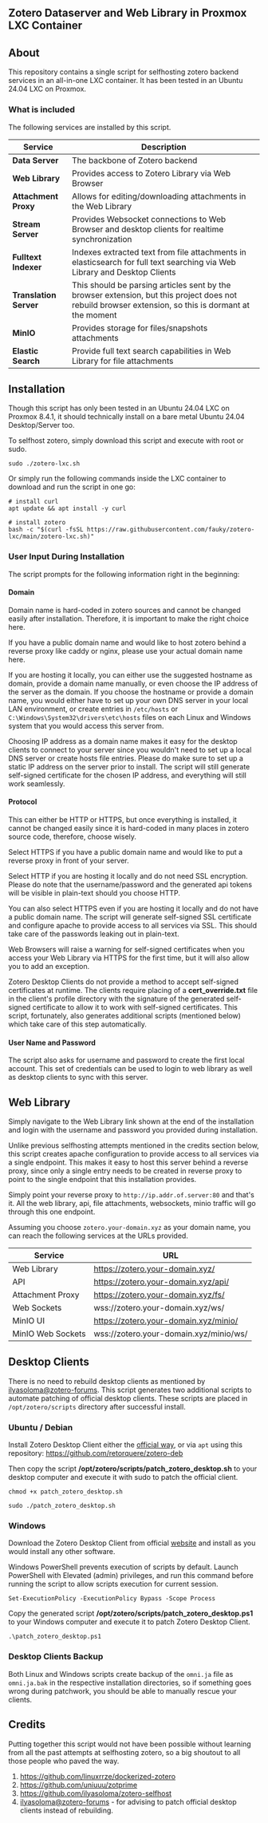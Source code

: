## Zotero Dataserver and Web Library in Proxmox LXC Container

## About
This repository contains a single script for selfhosting zotero backend services in an all-in-one LXC container. It has been tested in an Ubuntu 24.04 LXC on Proxmox.

### What is included

The following services are installed by this script.

| Service                | Description                                      |
|------------------------|------------------------------------------------------------------------------------------------------------------------------------------------------ |
| **Data Server**        | The backbone of Zotero backend                                                                                                                        |
| **Web Library**        | Provides access to Zotero Library via Web Browser                                                                                                     |
| **Attachment Proxy**   | Allows for editing/downloading attachments in the Web Library                                                                                         |
| **Stream Server**      | Provides Websocket connections to Web Browser and desktop clients for realtime synchronization                                                        |
| **Fulltext Indexer**   | Indexes extracted text from file attachments in elasticsearch for full text searching via Web Library and Desktop Clients                             |
| **Translation Server** | This should be parsing articles sent by the browser extension, but  this project does not rebuild browser extension, so this is dormant at the moment |
| **MinIO**              | Provides storage for files/snapshots attachments                                                                                                      |
| **Elastic Search**     | Provide full text search capabilities in Web Library for file attachments                                                                             |


## Installation
Though this script has only been tested in an Ubuntu 24.04 LXC on Proxmox 8.4.1, it should technically install on a bare metal  Ubuntu 24.04 Desktop/Server too.

To selfhost zotero, simply download this script and execute with root or sudo.

```
sudo ./zotero-lxc.sh
```

Or simply run the following commands inside the LXC container to download and run the script in one go:

```
# install curl
apt update && apt install -y curl

# install zotero
bash -c "$(curl -fsSL https://raw.githubusercontent.com/fauky/zotero-lxc/main/zotero-lxc.sh)"
```

### User Input During Installation
The script prompts for the following information right in the beginning:

#### Domain
Domain name is hard-coded in zotero sources and cannot be changed easily after installation. Therefore, it is important to make the right choice here.

If you have a public domain name and would like to host zotero behind a reverse proxy like caddy or nginx, please use your actual domain name here.

If you are hosting it locally, you can either use the suggested hostname as domain, provide a domain name manually, or even choose the IP address of the server as the domain. If you choose the hostname or provide a domain name, you would either have to set up your own DNS server in your local LAN environment, or create entries in `/etc/hosts` or `C:\Windows\System32\drivers\etc\hosts` files on each Linux and Windows system that you would access this server from.

Choosing IP address as a domain name makes it easy for the desktop clients to connect to your server since you wouldn't need to set up a local DNS server or create hosts file entries. Please do make sure to set up a static IP address on the server prior to install. The script will still generate self-signed certificate for the chosen IP address, and everything will still work seamlessly.

#### Protocol
This can either be HTTP or HTTPS, but once everything is installed, it cannot be changed easily since it is hard-coded in many places in zotero source code, therefore, choose wisely.

Select HTTPS if you have a public domain name and would like to put a reverse proxy in front of your server.

Select HTTP if you are hosting it locally and do not need SSL encryption. Please do note that the username/password and the generated api tokens will be visible in plain-text should you choose HTTP.

You can also select HTTPS even if you are hosting it locally and do not have a public domain name. The script will generate self-signed SSL certificate and configure apache to provide access to all services via SSL. This should take care of the passwords leaking out in plain-text.

Web Browsers will raise a warning for self-signed certificates when you access your Web Library via HTTPS for the first time, but it will also allow you to add an exception.

Zotero Desktop Clients do not provide a method to accept self-signed certificates at runtime. The clients require placing of a **cert_override.txt** file in the client's profile directory with the signature of the generated self-signed certificate to allow it to work with self-signed certificates. This script, fortunately, also generates additional scripts (mentioned below) which take care of this step automatically.

#### User Name and Password
The script also asks for username and password to create the first local account. This set of credentials can be used to login to web library as well as desktop clients to sync with this server.

## Web Library
Simply navigate to the Web Library link shown at the end of the installation and login with the username and password you provided during installation.

Unlike previous selfhosting attempts mentioned in the credits section below, this script creates apache configuration to provide access to all services via a single endpoint. This makes it easy to host this server behind a reverse proxy, since only a single entry needs to be created in reverse proxy to point to the single endpoint that this installation provides.

Simply point your reverse proxy to `http://ip.addr.of.server:80` and that's it. All the web library, api, file attachments, websockets, minio traffic will go through this one endpoint.

Assuming you choose `zotero.your-domain.xyz` as your domain name, you can reach the following services at the URLs provided.

| Service              | URL                                    |
|----------------------|----------------------------------------|
| Web Library          | https://zotero.your-domain.xyz/        |
| API                  | https://zotero.your-domain.xyz/api/    |
| Attachment Proxy     | https://zotero.your-domain.xyz/fs/    |
| Web Sockets          | wss://zotero.your-domain.xyz/ws/       |
| MinIO UI             | https://zotero.your-domain.xyz/minio/  |
| MinIO Web Sockets    | wss://zotero.your-domain.xyz/minio/ws/ |

## Desktop Clients
There is no need to rebuild desktop clients as mentioned by [ilyasoloma@zotero-forums](https://forums.zotero.org/discussion/114399/self-hosted-zotero-how-to-make-windows-client-use-it). This script generates two additional scripts to automate patching of official desktop clients. These scripts are placed in `/opt/zotero/scripts` directory after successful install.

### Ubuntu / Debian
Install Zotero Desktop Client either the [official way](https://www.zotero.org/support/installation), or via `apt` using this repository: https://github.com/retorquere/zotero-deb

Then copy the script **/opt/zotero/scripts/patch_zotero_desktop.sh** to your desktop computer and execute it with sudo to patch the official client.

```
chmod +x patch_zotero_desktop.sh

sudo ./patch_zotero_desktop.sh
```

### Windows
Download the Zotero Desktop Client from official [website](https://www.zotero.org/download/) and install as you would install any other software.

Windows PowerShell prevents execution of scripts by default. Launch PowerShell with Elevated (admin) privileges, and run this command before running the script to allow scripts execution for current session.


```
Set-ExecutionPolicy -ExecutionPolicy Bypass -Scope Process
```

Copy the generated script **/opt/zotero/scripts/patch_zotero_desktop.ps1** to your Windows computer and execute it to patch Zotero Desktop Client.

```
.\patch_zotero_desktop.ps1
```

### Desktop Clients Backup

Both Linux and Windows scripts create backup of the `omni.ja` file as `omni.ja.bak` in the respective installation directories, so if something goes wrong during patchwork, you should be able to manually rescue your clients.

## Credits
Putting together this script would not have been possible without learning from all the past attempts at selfhosting zotero, so a big shoutout to all those people who paved the way.

1. https://github.com/linuxrrze/dockerized-zotero
2. https://github.com/uniuuu/zotprime
3. https://github.com/ilyasoloma/zotero-selfhost
3. [ilyasoloma@zotero-forums](https://forums.zotero.org/discussion/114399/self-hosted-zotero-how-to-make-windows-client-use-it) - for advising to patch official desktop clients instead of rebuilding.

